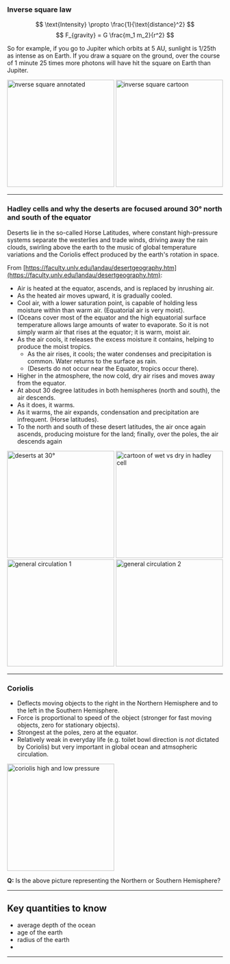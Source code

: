 <link rel="stylesheet" type="text/css" href="https://uri-ocg110.github.io/Clearness\ \(rosa\ edit\).css"> 

### Inverse square law
$$ \text{Intensity} \propto \frac{1}{\text{distance}^2} $$
$$ F_{gravity} = G \frac{m_1 m_2}{r^2} $$

So for example, if you go to  Jupiter which orbits at 5 AU, sunlight is 1/25th as intense as on Earth.  If you draw a square on the ground, over the course of 1 minute 25 times more photons will have hit the square on Earth than Jupiter.

<img src="http://petapixel.com/assets/uploads/2016/06/lightfalloffsquare.jpg" alt="nverse square annotated" style="width: 250px"/>
<img src="https://upload.wikimedia.org/wikipedia/commons/thumb/2/28/Inverse_square_law.svg/479px-Inverse_square_law.svg.png" alt="inverse square cartoon" style="width: 250px"/>

------------------

### Hadley cells and why the deserts are focused around 30° north and south of the equator

Deserts lie in the so-called Horse Latitudes, where constant high-pressure systems separate the westerlies and trade winds, driving away the rain clouds, swirling above the earth to the music of global temperature variations and the Coriolis effect produced by the earth's rotation in space.

From [https://faculty.unlv.edu/landau/desertgeography.htm](https://faculty.unlv.edu/landau/desertgeography.htm):

- Air is heated at the equator, ascends, and is replaced by inrushing air.  
- As the heated air moves upward, it is gradually cooled.  
- Cool air, with a lower saturation point, is capable of holding less moisture within than warm air. (Equatorial air is very moist).  
- (Oceans cover most of the equator and the high equatorial surface temperature allows large amounts of water to evaporate. So it is not simply warm air that rises at the equator; it is warm, moist air.  
- As the air cools, it releases the excess moisture it contains, helping to produce the moist tropics.  
	- As the air rises, it cools; the water condenses and precipitation is common. Water returns to the surface as rain.
	- (Deserts do not occur near the Equator, tropics occur there).
- Higher in the atmosphere, the now cold, dry air rises and moves away from the equator.
- At about 30 degree latitudes in both hemispheres (north and south), the air descends.
- As it does, it warms.
- As it warms, the air expands, condensation and precipitation are infrequent. (Horse latitudes).
- To the north and south of these desert latitudes, the air once again ascends, producing moisture for the land; finally, over the poles, the air descends again

<img src="http://montessorimuddle.org/wp-content/uploads/2011/04/deserts-id.png" alt="deserts at 30°" style="width: 250px"/>
<img src="https://askabiologist.asu.edu/sites/default/files/resources/articles/Rainforest/HadleyCells_large.jpg" alt="cartoon of wet vs dry in hadley cell" style="width: 250px"/>
<img src="http://www.briangwilliams.us/climate-systems/images/672_50_44-general-circulation-atmosphere.jpg" alt="general circulation 1" style="width: 250px"/>
<img src="https://qph.ec.quoracdn.net/main-qimg-8ffdf9e36eaae7386f8bfa42918a7ce4?convert_to_webp=true" alt="general circulation 2" style="width: 250px"/>


------------------

### Coriolis

- Deflects moving objects to the right in the Northern Hemisphere and to the left in the Southern Hemisphere.
- Force is proportional to speed of the object (stronger for fast moving objects, zero for stationary objects).
- Strongest at the poles, zero at the equator.
- Relatively weak in everyday life (e.g. toilet bowl direction is *not* dictated by Coriolis) but very important in global ocean and atmsopheric circulation.

<img src="http://www.astronomynotes.com/solarsys/coriolisb.gif" alt="coriolis high and low pressure" style="width: 250px"/>

**Q:** Is the above picture representing the Northern or Southern Hemisphere?

------------------

## Key quantities to know

* average depth of the ocean
* age of the earth
* radius of the earth
* 

------------------
###